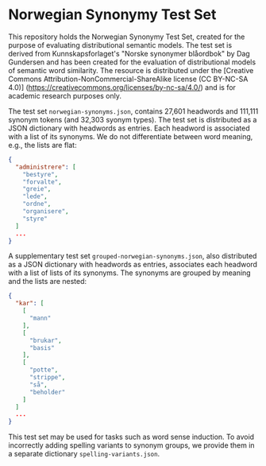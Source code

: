 # Norwegian Synonymy Test Set

This repository holds the Norwegian Synonymy Test Set, created for the purpose of evaluating 
distributional semantic models. The test set is derived from Kunnskapsforlaget's 
"Norske synonymer blåordbok" by Dag Gundersen and has been created for the evaluation of 
distributional models of semantic word similarity. The resource is distributed under 
the [Creative Commons Attribution-NonCommercial-ShareAlike license (CC BY-NC-SA 4.0)]
(https://creativecommons.org/licenses/by-nc-sa/4.0/) and is for academic research purposes only.

The test set ```norwegian-synonyms.json```, contains 27,601 headwords and 111,111 synonym tokens 
(and 32,303 syonym types). The test set is distributed as a JSON dictionary with headwords as 
entries. Each headword is associated with a list of its synonyms. We do not differentiate between
word meaning, e.g., the lists are flat:

```json
{
  "administrere": [
    "bestyre",
    "forvalte",
    "greie",
    "lede",
    "ordne",
    "organisere",
    "styre"
  ]
  ...
}
```

A supplementary test set ```grouped-norwegian-synonyms.json```, also distributed as a JSON 
dictionary with headwords as entries, associates each headword with a list of lists of its 
synonyms. The synonyms are grouped by meaning and the lists are nested:

```json
{
  "kar": [
    [
      "mann"
    ],
    [
      "brukar",
      "basis"
    ],
    [
      "potte",
      "strippe",
      "så",
      "beholder"
    ]
  ]
  ...
}
```

This test set may be used for tasks such as word sense induction. 
To avoid incorrectly adding spelling variants to synonym groups, 
we provide them in a separate dictionary ```spelling-variants.json```. 
